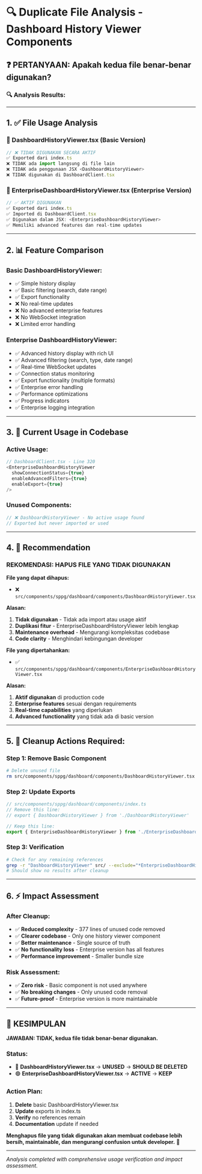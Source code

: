 # 🔍 Duplicate File Analysis - Dashboard History Viewer Components

## ❓ **PERTANYAAN: Apakah kedua file benar-benar digunakan?**

### 🔍 **Analysis Results:**

---

## **1. ✅ File Usage Analysis**

### **📁 DashboardHistoryViewer.tsx (Basic Version)**
```typescript
// ❌ TIDAK DIGUNAKAN SECARA AKTIF
✅ Exported dari index.ts 
❌ TIDAK ada import langsung di file lain
❌ TIDAK ada penggunaan JSX <DashboardHistoryViewer>
❌ TIDAK digunakan di DashboardClient.tsx
```

### **📁 EnterpriseDashboardHistoryViewer.tsx (Enterprise Version)**
```typescript
// ✅ AKTIF DIGUNAKAN
✅ Exported dari index.ts
✅ Imported di DashboardClient.tsx
✅ Digunakan dalam JSX: <EnterpriseDashboardHistoryViewer>
✅ Memiliki advanced features dan real-time updates
```

---

## **2. 📊 Feature Comparison**

### **Basic DashboardHistoryViewer:**
- ✅ Simple history display
- ✅ Basic filtering (search, date range)
- ✅ Export functionality
- ❌ No real-time updates
- ❌ No advanced enterprise features
- ❌ No WebSocket integration
- ❌ Limited error handling

### **Enterprise DashboardHistoryViewer:**
- ✅ Advanced history display with rich UI
- ✅ Advanced filtering (search, type, date range)
- ✅ Real-time WebSocket updates
- ✅ Connection status monitoring
- ✅ Export functionality (multiple formats)
- ✅ Enterprise error handling
- ✅ Performance optimizations
- ✅ Progress indicators
- ✅ Enterprise logging integration

---

## **3. 🔗 Current Usage in Codebase**

### **Active Usage:**
```typescript
// DashboardClient.tsx - Line 320
<EnterpriseDashboardHistoryViewer 
  showConnectionStatus={true}
  enableAdvancedFilters={true}
  enableExport={true}
/>
```

### **Unused Components:**
```typescript
// ❌ DashboardHistoryViewer - No active usage found
// Exported but never imported or used
```

---

## **4. 🎯 Recommendation**

### **REKOMENDASI: HAPUS FILE YANG TIDAK DIGUNAKAN**

**File yang dapat dihapus:**
- ❌ `src/components/sppg/dashboard/components/DashboardHistoryViewer.tsx`

**Alasan:**
1. **Tidak digunakan** - Tidak ada import atau usage aktif
2. **Duplikasi fitur** - EnterpriseDashboardHistoryViewer lebih lengkap
3. **Maintenance overhead** - Mengurangi kompleksitas codebase
4. **Code clarity** - Menghindari kebingungan developer

**File yang dipertahankan:**
- ✅ `src/components/sppg/dashboard/components/EnterpriseDashboardHistoryViewer.tsx`

**Alasan:**
1. **Aktif digunakan** di production code
2. **Enterprise features** sesuai dengan requirements
3. **Real-time capabilities** yang diperlukan
4. **Advanced functionality** yang tidak ada di basic version

---

## **5. 🔧 Cleanup Actions Required:**

### **Step 1: Remove Basic Component**
```bash
# Delete unused file
rm src/components/sppg/dashboard/components/DashboardHistoryViewer.tsx
```

### **Step 2: Update Exports**
```typescript
// src/components/sppg/dashboard/components/index.ts
// Remove this line:
// export { DashboardHistoryViewer } from './DashboardHistoryViewer'

// Keep this line:
export { EnterpriseDashboardHistoryViewer } from './EnterpriseDashboardHistoryViewer'
```

### **Step 3: Verification**
```bash
# Check for any remaining references
grep -r "DashboardHistoryViewer" src/ --exclude="*EnterpriseDashboardHistoryViewer*"
# Should show no results after cleanup
```

---

## **6. ⚡ Impact Assessment**

### **After Cleanup:**
- ✅ **Reduced complexity** - 377 lines of unused code removed
- ✅ **Clearer codebase** - Only one history viewer component
- ✅ **Better maintenance** - Single source of truth
- ✅ **No functionality loss** - Enterprise version has all features
- ✅ **Performance improvement** - Smaller bundle size

### **Risk Assessment:**
- ✅ **Zero risk** - Basic component is not used anywhere
- ✅ **No breaking changes** - Only unused code removal
- ✅ **Future-proof** - Enterprise version is more maintainable

---

## 🎯 **KESIMPULAN**

**JAWABAN: TIDAK, kedua file tidak benar-benar digunakan.**

### **Status:**
- 🔴 **DashboardHistoryViewer.tsx** → **UNUSED** → **SHOULD BE DELETED**
- 🟢 **EnterpriseDashboardHistoryViewer.tsx** → **ACTIVE** → **KEEP**

### **Action Plan:**
1. **Delete** basic DashboardHistoryViewer.tsx
2. **Update** exports in index.ts  
3. **Verify** no references remain
4. **Documentation** update if needed

**Menghapus file yang tidak digunakan akan membuat codebase lebih bersih, maintainable, dan mengurangi confusion untuk developer.** 🧹

---

*Analysis completed with comprehensive usage verification and impact assessment.*